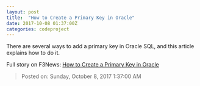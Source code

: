 ```yaml
---
layout: post
title:  "How to Create a Primary Key in Oracle"
date: 2017-10-08 01:37:00Z
categories: codeproject
---
```


There are several ways to add a primary key in Oracle SQL, and this article explains how to do it.


Full story on F3News: [How to Create a Primary Key in Oracle](http://www.f3nws.com/n/xpmyRC)

> Posted on: Sunday, October 8, 2017 1:37:00 AM
